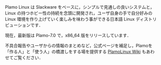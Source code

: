 ---
---

Plamo Linux は Slackware をベースに，シンプルで見通しの良いシステムと，Linux の持つホビー性の持続を念頭に開発され，ユーザ自身の手で自分好みの Linux 環境を作り上げていく楽しみを味わう事ができる日本語 Linux ディストリビューションです．

現在，最新版は Plamo-7.0 で，x86_64 版をリリースしています．

不具合報告やユーザからの情報のまとめなど，公式ページを補足し，Plamoを「作る人」と「使う人」の橋渡しをする場を提供する [PlamoLinux Wiki](http://plamo.linet.gr.jp/wiki/) もあわせてご覧ください．

